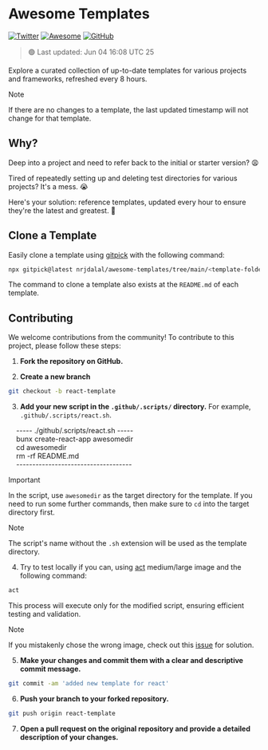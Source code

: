 # Awesome Templates

[![Twitter](https://img.shields.io/twitter/follow/nrjdalal_com?label=%40nrjdalal_com)](https://twitter.com/nrjdalal_com) [![Awesome](https://awesome.re/badge.svg)](https://github.com/nrjdalal/awesome-templates) [![GitHub](https://img.shields.io/github/stars/nrjdalal/awesome-templates?color=blue)](https://github.com/nrjdalal/awesome-templates)

> 🟢 Last updated: Jun 04 16:08 UTC 25

Explore a curated collection of up-to-date templates for various projects and frameworks, refreshed every 8 hours.

> [!NOTE]
> If there are no changes to a template, the last updated timestamp will not change for that template.

## Why?

Deep into a project and need to refer back to the initial or starter version? 😩

Tired of repeatedly setting up and deleting test directories for various projects? It's a mess. 😭

Here's your solution: reference templates, updated every hour to ensure they're the latest and greatest. 🚀

## Clone a Template

Easily clone a template using [gitpick](https://github.com/nrjdalal/gitpick) with the following command:

```bash
npx gitpick@latest nrjdalal/awesome-templates/tree/main/<template-folder>/<template-name>
```

The command to clone a template also exists at the `README.md` of each template.

## Contributing

We welcome contributions from the community! To contribute to this project, please follow these steps:

1. **Fork the repository on GitHub.**

2. **Create a new branch**

```bash
git checkout -b react-template
```

3. **Add your new script in the `.github/.scripts/` directory.** For example, `.github/.scripts/react.sh`.

&nbsp;&nbsp;&nbsp;&nbsp;----- ./github/.scripts/react.sh -----
<br/>
&nbsp;&nbsp;&nbsp;&nbsp;bunx create-react-app awesomedir<br/>
&nbsp;&nbsp;&nbsp;&nbsp;cd awesomedir<br/>
&nbsp;&nbsp;&nbsp;&nbsp;rm -rf README.md
<br/>
&nbsp;&nbsp;&nbsp;&nbsp;------------------------------------

> [!IMPORTANT]
> In the script, use `awesomedir` as the target directory for the template. If you need to run some further commands, then make sure to `cd` into the target directory first.

> [!NOTE]
> The script's name without the `.sh` extension will be used as the template directory.

4. Try to test locally if you can, using [act](https://github.com/nektos/act) medium/large image and the following command:

```bash
act
```

This process will execute only for the modified script, ensuring efficient testing and validation.

> [!NOTE]
> If you mistakenly chose the wrong image, check out this [issue](https://github.com/nektos/act/issues/2219) for solution.

5. **Make your changes and commit them with a clear and descriptive commit message.**

```bash
git commit -am 'added new template for react'
```

6. **Push your branch to your forked repository.**

```bash
git push origin react-template
```

7. **Open a pull request on the original repository and provide a detailed description of your changes.**
